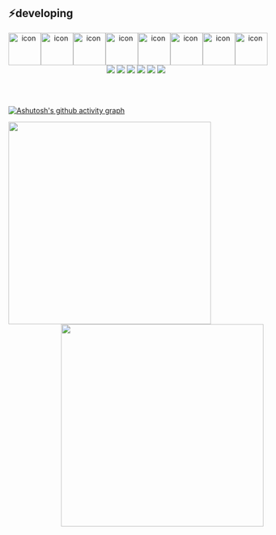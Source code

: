 ## ⚡️developing
<div align="center">
<div style="display: flex; align-items: flex-start;"><img src="https://techstack-generator.vercel.app/java-icon.svg" alt="icon" width="64" height="64" /><img src="https://techstack-generator.vercel.app/mysql-icon.svg" alt="icon" width="64" height="64" /><img src="https://techstack-generator.vercel.app/docker-icon.svg" alt="icon" width="64" height="64" /><img src="https://techstack-generator.vercel.app/kubernetes-icon.svg" alt="icon" width="64" height="64" /><img src="https://techstack-generator.vercel.app/restapi-icon.svg" alt="icon" width="64" height="64" /><img src="https://techstack-generator.vercel.app/aws-icon.svg" alt="icon" width="64" height="64" /><img src="https://techstack-generator.vercel.app/js-icon.svg" alt="icon" width="64" height="64" /><img src="https://techstack-generator.vercel.app/github-icon.svg" alt="icon" width="64" height="64" /></div>
</div>
<div align="center">
    <img src="https://img.shields.io/badge/Spring-000000?style=flat-square&logo=spring&logoColor=green">
    <img src="https://img.shields.io/badge/Springboot-000000?style=flat-square&logo=springboot&logoColor=green">
    <img src="https://img.shields.io/badge/Kotlin-7F52FF?style=flat-square&logo=kotlin&logoColor=white"> 
    <img src="https://img.shields.io/badge/Oracle-F80000?style=flat-square&logo=oracle&logoColor=white">     
    <img src="https://img.shields.io/badge/Firebase-FFCA28?style=flat-square&logo=firebase&logoColor=white"> 
     <img src="https://img.shields.io/badge/jquery-0769AD?style=flat-square&logo=jquery&logoColor=white">
</div>

<br><br>



[![Ashutosh's github activity graph](https://github-readme-activity-graph.vercel.app/graph?username=minwoogi&bg_color=000000&theme=github-compact)](https://github.com/ashutosh00710/github-readme-activity-graph)
<div align=center>
    <a href="https://github.com/anuraghazra/github-readme-stats">
      <img align="left" width=400 src="https://github-readme-stats.vercel.app/api?username=minwoogi&show_icons=true&theme=dark&hide_border=true&bg_color=151515&icon_color=fa8b00&text_color=ffffff&title_color=fa8b00" />
    </a>
    <a href="https://git.io/streak-stats" title="Go to Source">
      <img align="right" width=400 src="http://github-readme-streak-stats.herokuapp.com?user=minwoogi&hide_border=true&theme=dark" alt="" />
    </a>
  </div>

 

 
